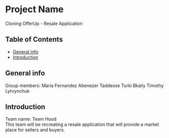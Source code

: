 # Project Name
Cloning OfferUp - Resale Application

## Table of Contents
* [General info](#general-info)
* [Introduction](#introduction)

## General info
Group members:
Maria Fernandez
Abenezer Taddesse
Turki Bkaily
Timothy Lytvynchuk

## Introduction
Team name: Team Hood
<br/>
This team will be recreating a resale application that will provide  a market place for sellers and buyers. 
